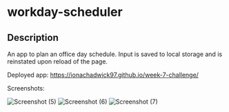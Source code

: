 # workday-scheduler

## Description

An app to plan an office day schedule. Input is saved to local storage and is reinstated upon reload of the page.

Deployed app: https://ionachadwick97.github.io/week-7-challenge/

Screenshots:

![Screenshot (5)](https://user-images.githubusercontent.com/117356506/214436451-5053f797-4e53-4ed3-85cf-fc58281c58d8.png)
![Screenshot (6)](https://user-images.githubusercontent.com/117356506/214436482-dc8fd279-0809-4e61-ace0-fa0e41d0d0b9.png)
![Screenshot (7)](https://user-images.githubusercontent.com/117356506/214592540-cafd28b2-a680-4bfe-b823-91213ef38607.png)
